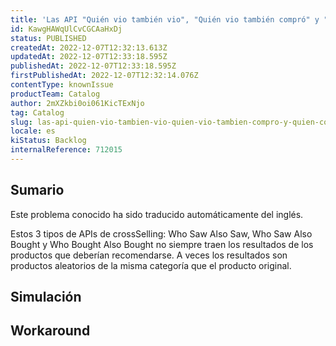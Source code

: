 ```yaml
---
title: 'Las API "Quién vio también vio", "Quién vio también compró" y "Quién compró también compró" no siempre funcionan como se esperaba.'
id: KawgHAWqUlCvCGCAaHxDj
status: PUBLISHED
createdAt: 2022-12-07T12:32:13.613Z
updatedAt: 2022-12-07T12:33:18.595Z
publishedAt: 2022-12-07T12:33:18.595Z
firstPublishedAt: 2022-12-07T12:32:14.076Z
contentType: knownIssue
productTeam: Catalog
author: 2mXZkbi0oi061KicTExNjo
tag: Catalog
slug: las-api-quien-vio-tambien-vio-quien-vio-tambien-compro-y-quien-compro-tambien-compro-no-siempre-funcionan-como-se-esperaba
locale: es
kiStatus: Backlog
internalReference: 712015
---
```


## Sumario

<div class="alert alert-info">
  <p>Este problema conocido ha sido traducido automáticamente del inglés.</p>
</div>



Estos 3 tipos de APIs de crossSelling:  Who Saw Also Saw, Who Saw Also Bought y Who Bought Also Bought no siempre traen los resultados de los productos que deberían recomendarse. A veces los resultados son productos aleatorios de la misma categoría que el producto original.


##

## Simulación



## Workaround



